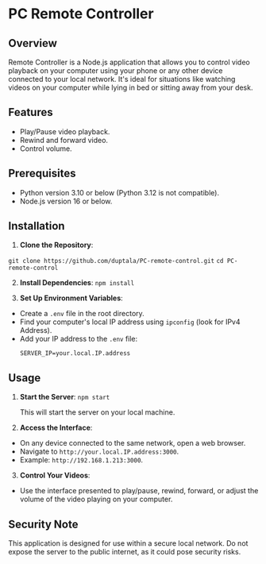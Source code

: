 # PC Remote Controller

## Overview

Remote Controller is a Node.js application that allows you to control video playback on your computer using your phone or any other device connected to your local network. It's ideal for situations like watching videos on your computer while lying in bed or sitting away from your desk.

## Features

- Play/Pause video playback.
- Rewind and forward video.
- Control volume.

## Prerequisites

- Python version 3.10 or below (Python 3.12 is not compatible).
- Node.js version 16 or below.

## Installation

1. **Clone the Repository**:

`git clone https://github.com/duptala/PC-remote-control.git`
`cd PC-remote-control`

2. **Install Dependencies**:
   `npm install`

3. **Set Up Environment Variables**:

- Create a `.env` file in the root directory.
- Find your computer's local IP address using `ipconfig` (look for IPv4 Address).
- Add your IP address to the `.env` file:
  ```
  SERVER_IP=your.local.IP.address
  ```

## Usage

1. **Start the Server**:
   `npm start`

   This will start the server on your local machine.

2. **Access the Interface**:

- On any device connected to the same network, open a web browser.
- Navigate to `http://your.local.IP.address:3000`.
- Example: `http://192.168.1.213:3000`.

3. **Control Your Videos**:

- Use the interface presented to play/pause, rewind, forward, or adjust the volume of the video playing on your computer.

## Security Note

This application is designed for use within a secure local network. Do not expose the server to the public internet, as it could pose security risks.
